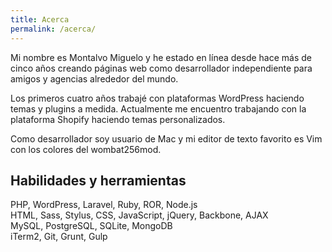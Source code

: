 ```yaml
---
title: Acerca
permalink: /acerca/
---
```


Mi nombre es Montalvo Miguelo y he estado en línea desde hace más de cinco años
creando páginas web como desarrollador independiente para amigos y agencias
alrededor del mundo.

Los primeros cuatro años trabajé con plataformas WordPress haciendo temas y
plugins a medida. Actualmente me encuentro trabajando con la plataforma
Shopify haciendo temas personalizados.

Como desarrollador soy usuario de Mac y mi editor de texto favorito es Vim
con los colores del wombat256mod.

## Habilidades y herramientas
PHP, WordPress, Laravel, Ruby, ROR, Node.js
<br>
HTML, Sass, Stylus, CSS, JavaScript, jQuery, Backbone, AJAX
<br>
MySQL, PostgreSQL, SQLite, MongoDB
<br>
iTerm2, Git, Grunt, Gulp
